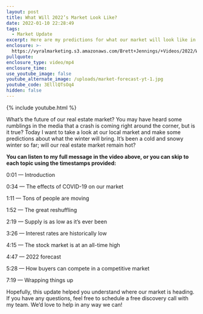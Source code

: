 ```yaml
---
layout: post
title: What Will 2022’s Market Look Like?
date: 2022-01-10 22:28:49
tags:
  - Market Update
excerpt: Here are my predictions for what our market will look like in 2022.
enclosure: >-
  https://vyralmarketing.s3.amazonaws.com/Brett+Jennings/+Videos/2022/What+Will+2022%E2%80%99s+Market+Look+Like_.mp4
pullquote:
enclosure_type: video/mp4
enclosure_time:
use_youtube_image: false
youtube_alternate_image: /uploads/market-forecast-yt-1.jpg
youtube_code: 3ElllQTsOq4
hidden: false
---
```

{% include youtube.html %}

What’s the future of our real estate market? You may have heard some rumblings in the media that a crash is coming right around the corner, but is it true? Today I want to take a look at our local market and make some predictions about what the winter will bring. It’s been a cold and snowy winter so far; will our real estate market remain hot?

**You can listen to my full message in the video above, or you can skip to each topic using the timestamps provided:**

0:01 — Introduction

0:34 — The effects of COVID-19 on our market

1:11 — Tons of people are moving

1:52 — The great reshuffling

2:19 — Supply is as low as it’s ever been

3:26 — Interest rates are historically low

4:15 — The stock market is at an all-time high

4:47 — 2022 forecast

5:28 — How buyers can compete in a competitive market

7:19 — Wrapping things up

Hopefully, this update helped you understand where our market is heading. If you have any questions, feel free to schedule a free discovery call with my team. We’d love to help in any way we can\!
